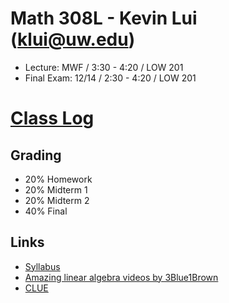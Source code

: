 # Math 308L - Kevin Lui (<klui@uw.edu>)


* Lecture: MWF / 3:30 - 4:20 / LOW 201
* Final Exam: 12/14 / 2:30 - 4:20 / LOW 201

# [Class Log](./log)

## Grading

* 20% Homework
* 20% Midterm 1
* 20% Midterm 2
* 40% Final

## Links

* [Syllabus](./syllabus.pdf)
* [Amazing linear algebra videos by 3Blue1Brown](https://www.youtube.com/playlist?list=PLZHQObOWTQDPD3MizzM2xVFitgF8hE_ab)
* [CLUE](http://webster.uaa.washington.edu/asp/website/clue/home/)
